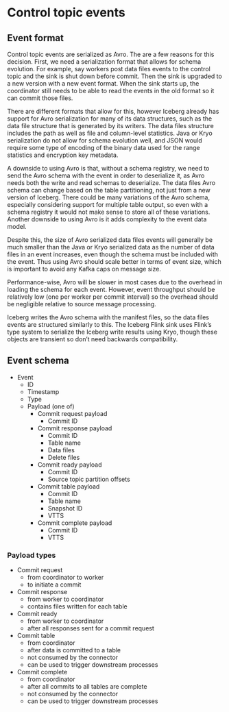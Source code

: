 # Control topic events

## Event format

Control topic events are serialized as Avro. The are a few reasons for this decision. First, we need a serialization format that allows for schema evolution. For example, say workers post data files events to the control topic and the sink is shut down before commit. Then the sink is upgraded to a new version with a new event format. When the sink starts up, the coordinator still needs to be able to read the events in the old format so it can commit those files.

There are different formats that allow for this, however Iceberg already has support for Avro serialization for many of its data structures, such as the data file structure that is generated by its writers. The data files structure includes the path as well as file and column-level statistics. Java or Kryo serialization do not allow for schema evolution well, and JSON would require some type of encoding of the binary data used for the range statistics and encryption key metadata.

A downside to using Avro is that, without a schema registry, we need to send the Avro schema with the event in order to deserialize it, as Avro needs both the write and read schemas to deserialize. The data files Avro schema can change based on the table partitioning, not just from a new version of Iceberg. There could be many variations of the Avro schema, especially considering support for multiple table output, so even with a schema registry it would not make sense to store all of these variations. Another downside to using Avro is it adds complexity to the event data model.

Despite this, the size of Avro serialized data files events will generally be much smaller than the Java or Kryo serialized data as the number of data files in an event increases, even though the schema must be included with the event. Thus using Avro should scale better in terms of event size, which is important to avoid any Kafka caps on message size.

Performance-wise, Avro will be slower in most cases due to the overhead in loading the schema for each event. However, event throughput should be relatively low (one per worker per commit interval) so the overhead should be negligible relative to source message processing.

Iceberg writes the Avro schema with the manifest files, so the data files events are structured similarly to this. The Iceberg Flink sink uses Flink’s type system to serialize the Iceberg write results using Kryo, though these objects are transient so don’t need backwards compatibility.

## Event schema

* Event
  * ID
  * Timestamp
  * Type
  * Payload (one of)
    * Commit request payload
      * Commit ID
    * Commit response payload
      * Commit ID
      * Table name
      * Data files
      * Delete files
    * Commit ready payload
      * Commit ID
      * Source topic partition offsets
    * Commit table payload
      * Commit ID
      * Table name
      * Snapshot ID
      * VTTS
    * Commit complete payload
      * Commit ID
      * VTTS

### Payload types

* Commit request
  * from coordinator to worker
  * to initiate a commit
* Commit response
  * from worker to coordinator
  * contains files written for each table
* Commit ready
  * from worker to coordinator
  * after all responses sent for a commit request
* Commit table
  * from coordinator
  * after data is committed to a table
  * not consumed by the connector
  * can be used to trigger downstream processes
* Commit complete
  * from coordinator
  * after all commits to all tables are complete
  * not consumed by the connector
  * can be used to trigger downstream processes
